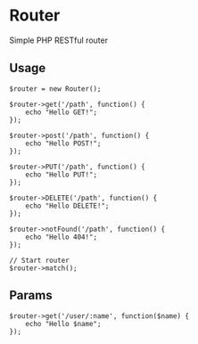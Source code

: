 Router
======

Simple PHP RESTful router

## Usage

	$router = new Router();
	
	$router->get('/path', function() {
		echo "Hello GET!";
	});
	
	$router->post('/path', function() {
		echo "Hello POST!";
	});
	
	$router->PUT('/path', function() {
		echo "Hello PUT!";
	});
	
	$router->DELETE('/path', function() {
		echo "Hello DELETE!";
	});
	
	$router->notFound('/path', function() {
		echo "Hello 404!";
	});
	
	// Start router
	$router->match();
	
## Params

	$router->get('/user/:name', function($name) {
		echo "Hello $name";
	});
  
